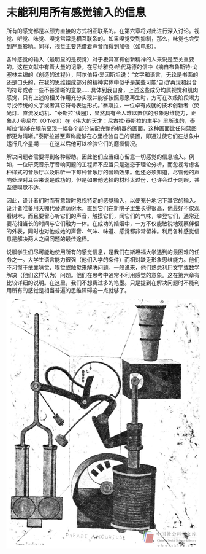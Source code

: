 # 未能利用所有感觉输入的信息

所有的感觉都是以颇为直接的方式相互联系的。在第六章将对此进行深入讨论。视觉、听觉、味觉、嗅觉常常是相互联系的。如果嗅觉受到抑制，那么，味觉也会受到严重影响。同样，视觉主要凭借着声音而得到加强（如电影）。

各种感觉的输入（最明显的是视觉）对于极其富有创新精神的人来说是至关重要的。这在文献中有着大量的记录。在写给雅克·哈代马德的信中（摘自布鲁斯特·戈塞林主编的《创造的过程》），阿尔伯特·爱因斯坦说：“文字和语言，无论是书面的还是口头的，在我的思维组成部分的精神实体中似乎是某些可能‘自动’再现和组合的符号或者一些不甚清晰的意象……具体到我自身，上述这些成分均属视觉和肌肉感觉，只有上述的相关作用充分实现并能够按照意愿再生时，方可在次级阶段竭力寻找传统的文字或者其它符号表达形式。”泰斯拉，一位卓有成就的技术创新者（荧光灯、直流发动机、“泰斯拉”线圈），显然具有令人难以置信的形象思维能力，正象J.J·奥尼尔（O'Netll）在《伟大的天才：尼古拉·泰斯拉的生平》里所说的，泰斯拉“能够在眼前呈现一幅各个部分装配完整的机器的画面，这种画面比任何蓝图都更为清晰。”泰斯拉甚至声称能够在心里检验自己的装置，即通过使它们在想象中运行几个星期——在这以后他可以检验它们的磨损情况。

解决问题者需要得到各种帮助。因此他们应当细心留意一切感觉的信息输入。例如，一位研究音乐厅音响问题的工程师不应当只是迷恋于理论分析，而忽视考虑各种样式的音乐厅以及聆听一下每种音乐厅的音响效果。他还必须知道，尽管他的声响处理对耳朵来说是成功的，但是如果他选择的材料太过份，也许会过于刺眼，甚至使嗅觉不适。

因此，设计者们时而有意暂时忽视特定的感觉输入，以便充分地记下其它的输入。设计者准备用天棚代替遮荫树木，直到它们在新院子里生长得很高，他最好不仅观看树木，而且要留心听它们的声音，触摸它们，闻它们的气味，攀登它们，通常还要花相当长的时间与它们融为一体。在成功的婚姻中，一方不仅能敏锐地观察伴侣的外表，同时也对他或她的声音、气味、味道、感觉都非常留神。利用各种感觉信息是解决两人之间问题的最佳途径。

说服学生们尽可能地使用所有的感觉信息，是我们在斯坦福大学遇到的最困难的任务之一。大学生语言能力很强（他们入学的条件）而相对缺乏形象思维能力。他们不习惯于依靠味觉、嗅觉或触觉来解决问题。一般说来，他们熟悉利用文字或数学解决（他们这样认为）问题。他们在思考中通常不利用感觉的意象。这在第六章有比较详细的说明。在这里，我们不想费过多的笔墨。只是提到在解决问题时不能利用所有的感觉是相当普遍的思维障碍这一点就够了。

![](c2-18.jpg)